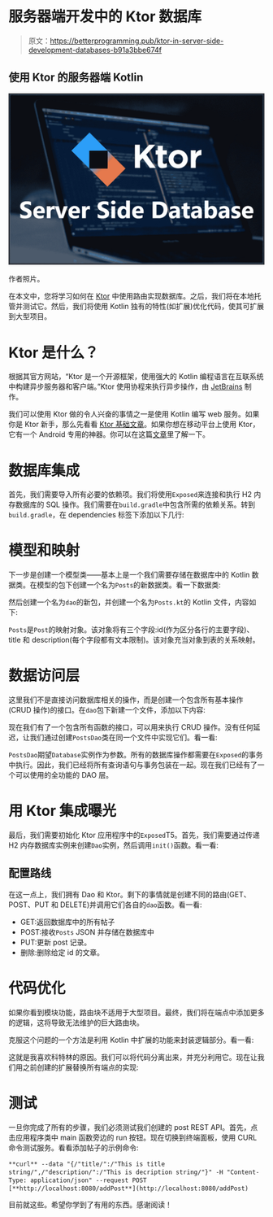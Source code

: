 # 服务器端开发中的 Ktor 数据库

> 原文：<https://betterprogramming.pub/ktor-in-server-side-development-databases-b91a3bbe674f>

## 使用 Ktor 的服务器端 Kotlin

![](img/5688ab441d598ff25e903360363e8cd0.png)

作者照片。

在本文中，您将学习如何在 [Ktor](https://ktor.io/) 中使用路由实现数据库。之后，我们将在本地托管并测试它。然后，我们将使用 Kotlin 独有的特性(如扩展)优化代码，使其可扩展到大型项目。

# Ktor 是什么？

根据其官方网站，“Ktor 是一个开源框架，使用强大的 Kotlin 编程语言在互联系统中构建异步服务器和客户端。”Ktor 使用协程来执行异步操作，由 [JetBrains](https://www.jetbrains.com/) 制作。

我们可以使用 Ktor 做的令人兴奋的事情之一是使用 Kotlin 编写 web 服务。如果你是 Ktor 新手，那么先看看 [Ktor 基础文章](https://medium.com/better-programming/ktor-in-server-side-development-the-basics-81ce4bbba878)。如果你想在移动平台上使用 Ktor，它有一个 Android 专用的神器。你可以在这篇[文章](https://medium.com/better-programming/how-to-use-ktor-in-your-android-app-a99f50cc9444)里了解一下。

# 数据库集成

首先，我们需要导入所有必要的依赖项。我们将使用`Exposed`来连接和执行 H2 内存数据库的 SQL 操作。我们需要在`build.gradle`中包含所需的依赖关系。转到`build.gradle`，在 dependencies 标签下添加以下几行:

# 模型和映射

下一步是创建一个模型类——基本上是一个我们需要存储在数据库中的 Kotlin 数据类。在模型的包下创建一个名为`Posts`的新数据类。看一下数据类:

然后创建一个名为`dao`的新包，并创建一个名为`Posts.kt`的 Kotlin 文件，内容如下:

`Posts`是`Post`的映射对象。该对象将有三个字段:id(作为区分各行的主要字段)、title 和 description(每个字段都有文本限制)。该对象充当对象到表的关系映射。

# 数据访问层

这里我们不是直接访问数据库相关的操作，而是创建一个包含所有基本操作(CRUD 操作)的接口。在`dao`包下新建一个文件，添加以下内容:

现在我们有了一个包含所有函数的接口，可以用来执行 CRUD 操作。没有任何延迟，让我们通过创建`PostsDao`类在同一个文件中实现它们。看一看:

`PostsDao`期望`Database`实例作为参数。所有的数据库操作都需要在`Exposed`的事务中执行。因此，我们已经将所有查询语句与事务包装在一起。现在我们已经有了一个可以使用的全功能的 DAO 层。

# 用 Ktor 集成曝光

最后，我们需要初始化 Ktor 应用程序中的`Exposed`T5。首先，我们需要通过传递 H2 内存数据库实例来创建`Dao`实例，然后调用`init()`函数。看一看:

## 配置路线

在这一点上，我们拥有 Dao 和 Ktor。剩下的事情就是创建不同的路由(GET、POST、PUT 和 DELETE)并调用它们各自的`dao`函数。看一看:

*   GET:返回数据库中的所有帖子
*   POST:接收`Posts` JSON 并存储在数据库中
*   PUT:更新 post 记录。
*   删除:删除给定 id 的文章。

# 代码优化

如果你看到模块功能，路由块不适用于大型项目。最终，我们将在端点中添加更多的逻辑，这将导致无法维护的巨大路由块。

克服这个问题的一个方法是利用 Kotlin 中扩展的功能来封装逻辑部分。看一看:

这就是我喜欢科特林的原因。我们可以将代码分离出来，并充分利用它。现在让我们用之前创建的扩展替换所有端点的实现:

# 测试

一旦你完成了所有的步骤，我们必须测试我们创建的 post REST API。首先，点击应用程序类中 main 函数旁边的 run 按钮。现在切换到终端面板，使用 CURL 命令测试服务。看看添加帖子的示例命令:

```
**curl** --data "{/"title/":/"This is title string/",/"description/":/"This is decription string/"}" -H "Content-Type: application/json" --request POST [**http://localhost:8080/addPost**](http://localhost:8080/addPost)
```

目前就这些。希望你学到了有用的东西。感谢阅读！